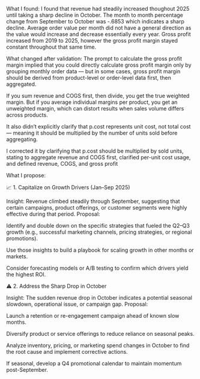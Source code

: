 What I found:
I found that revenue had steadily increased thoughout 2025 until taking a sharp decline in October. The month to month percentage change from September to October was -.6853 which indicates a sharp decline. Average order value per month did not have a general direction as the value would increase and decrease essentially every year. Gross profit increased from 2019 to 2025, however the gross profit margin stayed constant throughout that same time.


What changed after validation:
The prompt to calculate the gross profit margin implied that you could directly calculate gross profit margin only by grouping monthly order data — but in some cases, gross profit margin should be derived from product-level or order-level data first, then aggregated.

If you sum revenue and COGS first, then divide, you get the true weighted margin.
But if you average individual margins per product, you get an unweighted margin, which can distort results when sales volume differs across products.

It also didn’t explicitly clarify that p.cost represents unit cost, not total cost — meaning it should be multiplied by the number of units sold before aggregating.

I corrected it by clarifying that p.cost should be multiplied by sold units, stating to aggregate revenue and COGS first, clarified per-unit cost usage, and defined revenue, COGS, and gross profit


What I propose:

📈 1. Capitalize on Growth Drivers (Jan–Sep 2025)

Insight: Revenue climbed steadily through September, suggesting that certain campaigns, product offerings, or customer segments were highly effective during that period.
Proposal:

Identify and double down on the specific strategies that fueled the Q2–Q3 growth (e.g., successful marketing channels, pricing strategies, or regional promotions).

Use those insights to build a playbook for scaling growth in other months or markets.

Consider forecasting models or A/B testing to confirm which drivers yield the highest ROI.

⚠️ 2. Address the Sharp Drop in October

Insight: The sudden revenue drop in October indicates a potential seasonal slowdown, operational issue, or campaign gap.
Proposal:

Launch a retention or re-engagement campaign ahead of known slow months.

Diversify product or service offerings to reduce reliance on seasonal peaks.

Analyze inventory, pricing, or marketing spend changes in October to find the root cause and implement corrective actions.

If seasonal, develop a Q4 promotional calendar to maintain momentum post-September.
